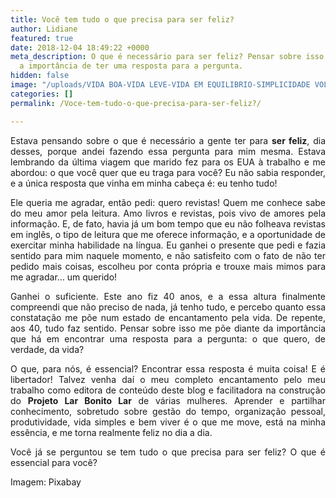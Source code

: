 ```yaml
---
title: Você tem tudo o que precisa para ser feliz?
author: Lidiane
featured: true
date: 2018-12-04 18:49:22 +0000
meta_description: O que é necessário para ser feliz? Pensar sobre isso nos mostra
  a importância de ter uma resposta para a pergunta.
hidden: false
image: "/uploads/VIDA BOA-VIDA LEVE-VIDA EM EQUILIBRIO-SIMPLICIDADE VOLUNTARIA-600.jpg"
categories: []
permalink: /Voce-tem-tudo-o-que-precisa-para-ser-feliz?/

---
```

<p align="justify">Estava pensando sobre o que é necessário a gente ter para <strong>ser feliz</strong>, dia desses, porque andei fazendo essa pergunta para mim mesma. Estava lembrando da última viagem que marido fez para os EUA à trabalho e me abordou: o que você quer que eu traga para você? Eu não sabia responder, e a única resposta que vinha em minha cabeça é: eu tenho tudo!

<p align="justify">Ele queria me agradar, então pedi: quero revistas! Quem me conhece sabe do meu amor pela leitura. Amo livros e revistas, pois vivo de amores pela informação. E, de fato, havia já um bom tempo que eu não folheava revistas em inglês, o tipo de leitura que me oferece informação, e a oportunidade de exercitar minha habilidade na língua. Eu ganhei o presente que pedi e fazia sentido para mim naquele momento, e não satisfeito com o fato de não ter pedido mais coisas, escolheu por conta própria e trouxe mais mimos para me agradar… um querido!

<p align="justify">Ganhei o suficiente. Este ano fiz 40 anos, e a essa altura finalmente compreendi que não preciso de nada, já tenho tudo, e percebo quanto essa constatação me põe num estado de encantamento pela vida. De repente, aos 40, tudo faz sentido. Pensar sobre isso me põe diante da importância que há em encontrar uma resposta para a pergunta: o que quero, de verdade, da vida?

<p align="justify">O que, para nós, é essencial? Encontrar essa resposta é muita coisa! E é libertador! Talvez venha daí o meu completo encantamento pelo meu trabalho como editora de conteúdo deste blog e facilitadora na construção do <strong>Projeto Lar Bonito Lar</strong> de várias mulheres. Aprender e partilhar conhecimento, sobretudo sobre gestão do tempo, organização pessoal, produtividade, vida simples e bem viver é o que me move, está na minha essência, e me torna realmente feliz no dia a dia.

<p align="justify">Você já se perguntou se tem tudo o que precisa para ser feliz? O que é essencial para você?

<p align="justify">Imagem: Pixabay</p>
